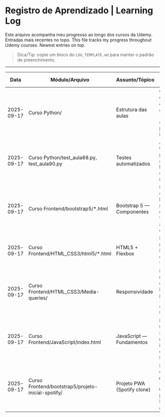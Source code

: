 # Registro de Aprendizado | Learning Log

Este arquivo acompanha meu progresso ao longo dos cursos da Udemy. Entradas mais recentes no topo.
This file tracks my progress throughout Udemy courses. Newest entries on top.

> Dica/Tip: copie um bloco do `LOG_TEMPLATE.md` para manter o padrão de preenchimento.

---

| Data | Módulo/Arquivo | Assunto/Tópico | Resumo (2-3 linhas) | Tags |
|------|-----------------|----------------|----------------------|------|
| 2025-09-17 | Curso Python/ | Estrutura das aulas | Organizei e confirmei 94 arquivos de aulas (`aula1.py`…`aula94.py`) para prática incremental. | #python |
| 2025-09-17 | Curso Python/test_aula88.py, test_aula90.py | Testes automatizados | Adicionei/validei testes com pytest para aulas 88 e 90; base para TDD e verificação de regressões. | #python #tests |
| 2025-09-17 | Curso Frontend/bootstrap5/*.html | Bootstrap 5 — Componentes | Naveguei por exemplos de botões, navegação, grid, formulários, alerts/progress e utilitários. | #html #css #bootstrap |
| 2025-09-17 | Curso Frontend/HTML_CSS3/html5/*.html | HTML5 + Flexbox | Prática com novas tags HTML5, inputs e layout com flexbox. | #html #css |
| 2025-09-17 | Curso Frontend/HTML_CSS3/Media-queries/ | Responsividade | Estudo de media queries e estilos de impressão; página `index.html` como base de testes. | #css #responsive |
| 2025-09-17 | Curso Frontend/JavaScript/index.html | JavaScript — Fundamentos | Página de testes para scripts iniciais no navegador, integrada ao conteúdo HTML/CSS. | #javascript #frontend |
| 2025-09-17 | Curso Frontend/bootstrap5/projeto-inicial-spotify/ | Projeto PWA (Spotify clone) | Projeto inicial com `manifest.json` e `service-worker.js`; base para entender PWA/offline e assets web. | #html #css #javascript #pwa |

